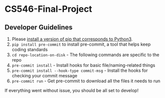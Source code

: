 # CS546-Final-Project

## Developer Guidelines

1. Please [install a version of pip that corresponds to Python3](https://github.com/pypa/get-pip#usage).
2. `pip install pre-commit` to install pre-commit, a tool that helps keep coding standards
3. `cd repo-location-on-disk` - The following commands are specific to the repo
4. `pre-commit install` - Install hooks for basic file/naming-related things
5. `pre-commit install --hook-type commit-msg` - Install the hooks for checking your commit message
6. `pre-commit run` - Get pre-commit to download all the files it needs to run

If everything went without issue, you should be all set to develop!
